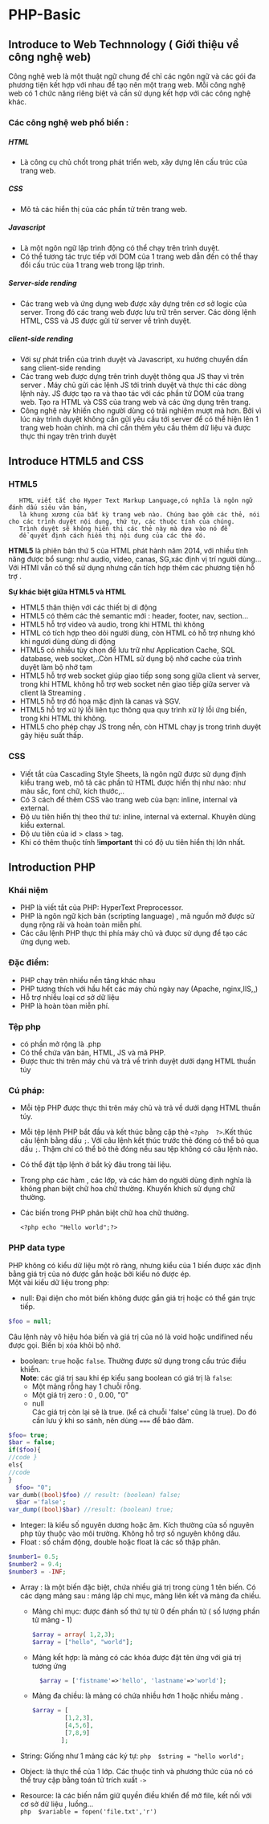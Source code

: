 # PHP-Basic 
## Introduce to Web Technnology ( Giới thiệu về công nghệ web) 
Công nghệ web là một thuật ngữ chung để chỉ các ngôn ngữ và các gói đa phương tiện kết hợp với nhau để tạo nên một trang web. Mỗi công nghệ web có 1 chức năng riêng biệt và cần sử dụng kết hợp với các công nghệ khác.  
### Các công nghệ web phổ biến : 
##### HTML
- Là công cụ chủ chốt trong phát triển web, xây dựng lên cấu trúc  của trang web.
##### CSS
- Mô tả các hiển thị của các phần tử trên trang web.
##### Javascript 
- Là một ngôn ngữ lập trình động có thể chạy trên trình duyệt.
- Có thể tương tác trực tiếp với DOM của 1 trang web dẫn đến có thể thay đổi cấu trúc của 1 trang web trong lập trình. 
##### Server-side rending
- Các trang web và ứng dụng web được xây dựng trên cơ sở logic của server. Trong đó các trang web được lưu trữ 
trên server. Các dòng lệnh HTML, CSS và JS được gửi từ server về trình duyệt. 
##### client-side rending 
- Với sự phát triển của trình duyệt và Javascript, xu hướng chuyển dần sang client-side rending
- Các trang web được dựng trên trình duyệt thông qua JS thay vì trên server . Máy chủ gửi các lệnh JS tới trình duyệt và  thực thi các dòng lệnh  này. JS được tạo ra và thao 
tác với các phần tử DOM của trang web. Tạo ra HTML và CSS của trang web và các ứng dụng trên trang.
- Công nghệ này khiến cho người dùng có trải nghiệm mượt mà hơn. Bởi vì lúc này trình duyệt không cần gửi yêu cầu tới server 
để có thể hiện lên 1 trang web hoàn chỉnh. mà chỉ cần thêm yêu cầu thêm dữ liệu và được thực thi ngay trên trình duyệt 
## Introduce HTML5 and CSS
### HTML5 
       HTML viết tắt cho Hyper Text Markup Language,có nghĩa là ngôn ngữ đánh dấu siêu văn bản,
       là khung xương của bất kỳ trang web nào. Chúng bao gồm các thẻ, nói cho các trình duyệt nội dung, thứ tự, các thuộc tính của chúng. 
       Trình duyệt sẽ không hiển thị các thẻ này mà dựa vào nó để 
       để quyết định cách hiển thị nội dung của các thẻ đó.
  **HTML5**  là phiên bản thứ 5 của HTML phát hành năm 2014, với nhiều tính năng được bổ sung: như audio, video, canas, SG,xác định vị trí người dùng...
  Với HTMl vẫn có thể sử dụng nhưng cần tích hợp thêm các phương tiện hỗ trợ .   

  **Sự khác biệt giữa HTML5 và HTML**
  - HTML5 thân thiện với các thiết bị di động
  - HTML5 có thêm các thẻ semantic mới : header, footer, nav, section...
  - HTML5 hỗ trợ video và audio, trong khi HTML thì không
  - HTML có tích hợp theo dõi người dùng, còn HTML có hỗ trợ nhưng khó khi ngươi dùng dùng di động 
  - HTML5 có nhiều tùy chọn để lưu trữ như Application Cache, SQL database, web socket,..Còn HTML sử dụng bộ nhớ cache của trình duyệt làm bộ nhớ tạm 
  - HTML5 hỗ trợ web socket giúp giao tiếp song song giữa client và server, trong khi HTML không hỗ trợ web socket nên giao tiếp giữa server và client là Streaming .
  - HTML5 hỗ trợ đồ họa mặc định là canas và SGV.
  - HTML5 hỗ trợ xử lý lỗi liên tục thông qua quy trình xử lý lỗi ứng biến, trong khi HTML thì không.
  - HTML5 cho phép chạy JS trong nền, còn HTML chạy js trong trình duyệt gây hiệu suất thấp.

### CSS 
   - Viết tắt của Cascading Style Sheets, là ngôn ngữ được sử dụng định kiểu trang web, mô tả các phần tử HTML được hiển thị như nào: như màu sắc, font chữ, kích thước,..
   - Có 3 cách để thêm CSS vào trang web của bạn: inline, internal và external. 
   - Độ ưu tiên hiển thị theo thứ tư: inline, internal và external. Khuyên dùng kiểu external.
   - Độ ưu tiên của id > class > tag. 
   - Khi có thêm thuộc tính !**important** thì có độ ưu tiên hiển thị lớn nhất.
## Introduction PHP 
### Khái niệm
- PHP là viết tắt của PHP: HyperText Preprocessor.
- PHP là ngôn ngữ kịch bản (scripting language) , mã nguồn mở được sử dụng rộng rãi và hoàn toàn miễn phí.
- Các câu lệnh PHP thực thi phía máy chủ và đưọc sử dụng để tạo các ứng dụng web.

### Đặc điểm:
- PHP chạy trên nhiều nền tảng khác nhau 
- PHP tương thích với hầu hết các máy chủ ngày nay (Apache, nginx,IIS,,)
- Hỗ trợ nhiều loại cơ sở dữ liệu 
- PHP là hoàn tòan miễn phí.
### Tệp php 
- có phần mở rộng là .php 
- Có thể chứa văn bản, HTML, JS và mã PHP.
- Được thưc thi trên máy chủ và trả về trình duyệt dưới dạng HTML thuần túy
### Cú pháp:
- Mỗi tệp PHP được thực thi trên máy chủ và trả về dưới dạng HTML thuần túy.
- Mỗi tệp lệnh PHP bắt đầu và kết thúc bằng cặp thẻ `<?php  ?>`.Kết thúc câu lệnh bằng dấu `;`. Với câu lệnh kết thúc trước thẻ đóng có thể bỏ qua dấu `;`. Thậm chí có thể bỏ thẻ đóng nếu sau tệp không có câu lệnh nào.
- Có thể đặt tập lệnh ở bắt kỳ đâu trong tài liệu.
- Trong php các hàm , các lớp, và các hàm do người dùng định nghĩa là không phan biệt chữ hoa chữ thường. Khuyến khich sử dụng chữ thường.
- Các biến trong PHP phân biệt chữ hoa chữ thường. 


   ``` <?php echo "Hello world";?> ```


### PHP data type 
 PHP không có kiểu dữ liệu một rõ ràng, nhưng kiểu của 1  biến được xác định bằng giá trị của nó được gắn hoặc bởi kiểu nó được ép.   
 Một vài kiểu dữ liệu trong php: 
- null: Đại diện cho môt biến không được gắn giá trị hoặc có thể gán trực tiếp.
```php 
$foo = null;
```
 Câu lệnh này vô hiệu hóa biến và giá trị của nó là void hoặc undifined nếu được gọi. Biến bị xóa khỏi bộ nhớ.  
 
 - boolean: `true` hoặc `false`. Thường được sử dụng trong cấu trúc điều khiển.   
 **Note**: các giá trị sau khi ép kiểu sang boolean có giá trị là `false`:
     - Một mảng rỗng hay 1 chuỗi rỗng.
     - Một giá trị zero : 0 , 0.00, "0" 
     - null   
       Các giá trị còn lại sẽ là true. (kể cả chuỗi 'false' cũng là true). Do đó cần lưu ý khi so sánh, nên dùng `===` để bảo đảm. 
 ```php 
 $foo= true;
$bar = false;
 if($foo){
//code }
els{
//code
}
   $foo= "0";
var_dumb((bool)$foo) // result: (boolean) false;
   $bar ='false';
var_dump((bool)$bar) //result: (boolean) true;
```
- Integer: là kiểu số nguyên dương hoặc âm. Kích thường của số nguyên php tủy thuộc vào môi trường. Không hỗ trợ số nguyên không dấu.
- Float : số chấm động, double hoặc float là các số thập phân.
 ```php 
$number1= 0.5;
$number2 = 9.4;
$number3 = -INF;
```
- Array : là một biến đặc biệt, chứa nhiều giá trị trong cùng 1 tên biến. Có các dạng mảng sau : mảng lập chỉ mục, mảng liên kết và mảng đa chiều.  

  - Mảng chỉ mục: được đánh số thứ tự từ 0 đến phần tử ( số lượng phần tử mảng - 1) 
       ```php 
    $array = array( 1,2,3);
    $array = ["hello", "world"];
    ```
  - Mảng kết hợp: là mảng có các khóa được đặt tên ứng với giá trị tương ứng  

       ```php
         $array = ['fistname'=>'hello', 'lastname'=>'world'];
       ```
  - Mảng đa chiều: là mảng có chứa nhiều hơn 1 hoặc nhiều mảng .
      ```php 
    $array = [
               [1,2,3],
               [4,5,6],
               [7,8,9] 
              ];
      ```
- String: Giống như 1 mảng các ký tự: 
      ```php 
           $string = "hello world";
      ``` 
- Object: là thực thể của 1 lớp. Các thuộc tinh và phương thức của nó có thể truy cập bằng toán tử trích xuất `->` 
- Resource: là các biến nắm giữ quyền điều khiển để mở file, kết nối với cơ sở dữ liệu , luồng...  
      ```php 
          $variable = fopen('file.txt','r')
      ```